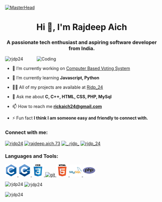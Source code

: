 [![MasterHead](https://cdn-images-1.medium.com/v2/resize:fill:1600:480/gravity:fp:0.5:0.4/1*zy5IG2inEQSqeWyPJ7vo-g.gif)](https://github.com/Rjdp24)
<h1 align="center">Hi 👋, I'm Rajdeep Aich</h1>
<h3 align="center">A passionate tech enthusiast and aspiring software developer from India.</h3>
<img align="right" alt="Coding" width="400" src="https://miro.medium.com/v2/resize:fit:1360/0*7Q3yvSIv_t0ioJ-Z.gif">

<p align="left"> <img src="https://komarev.com/ghpvc/?username=rjdp24&label=Profile%20views&color=0e75b6&style=flat" alt="rjdp24" /> </p>

- 🔭 I’m currently working on [Computer Based Voting System](https://github.com/Rjdp24/Com-Based-Voting-System)

- 🌱 I’m currently learning **Javascript, Python**

- 👨‍💻 All of my projects are available at [Rjdp_24](https://github.com/Rjdp24?tab=repositories)

- 💬 Ask me about **C, C++, HTML, CSS, PHP, MySql**

- 📫 How to reach me **rickaich24@gmail.com**

- ⚡ Fun fact **I think I am someone easy and friendly to connect with.**

<h3 align="left">Connect with me:</h3>
<p align="left">
<a href="https://linkedin.com/in/rjdp24" target="blank"><img align="center" src="https://raw.githubusercontent.com/rahuldkjain/github-profile-readme-generator/master/src/images/icons/Social/linked-in-alt.svg" alt="rjdp24" height="30" width="40" /></a>
<a href="https://fb.com/rajdeep.aich.73" target="blank"><img align="center" src="https://raw.githubusercontent.com/rahuldkjain/github-profile-readme-generator/master/src/images/icons/Social/facebook.svg" alt="rajdeep.aich.73" height="30" width="40" /></a>
<a href="https://instagram.com/_.rjdp_" target="blank"><img align="center" src="https://raw.githubusercontent.com/rahuldkjain/github-profile-readme-generator/master/src/images/icons/Social/instagram.svg" alt="_.rjdp_" height="30" width="40" /></a>
<a href="https://www.hackerrank.com/rjdp_24" target="blank"><img align="center" src="https://raw.githubusercontent.com/rahuldkjain/github-profile-readme-generator/master/src/images/icons/Social/hackerrank.svg" alt="rjdp_24" height="30" width="40" /></a>
</p>

<h3 align="left">Languages and Tools:</h3>
<p align="left"> <a href="https://www.cprogramming.com/" target="_blank" rel="noreferrer"> <img src="https://raw.githubusercontent.com/devicons/devicon/master/icons/c/c-original.svg" alt="c" width="40" height="40"/> </a> <a href="https://www.w3schools.com/cpp/" target="_blank" rel="noreferrer"> <img src="https://raw.githubusercontent.com/devicons/devicon/master/icons/cplusplus/cplusplus-original.svg" alt="cplusplus" width="40" height="40"/> </a> <a href="https://www.w3schools.com/css/" target="_blank" rel="noreferrer"> <img src="https://raw.githubusercontent.com/devicons/devicon/master/icons/css3/css3-original-wordmark.svg" alt="css3" width="40" height="40"/> </a> <a href="https://git-scm.com/" target="_blank" rel="noreferrer"> <img src="https://www.vectorlogo.zone/logos/git-scm/git-scm-icon.svg" alt="git" width="40" height="40"/> </a> <a href="https://www.w3.org/html/" target="_blank" rel="noreferrer"> <img src="https://raw.githubusercontent.com/devicons/devicon/master/icons/html5/html5-original-wordmark.svg" alt="html5" width="40" height="40"/> </a> <a href="https://www.mysql.com/" target="_blank" rel="noreferrer"> <img src="https://raw.githubusercontent.com/devicons/devicon/master/icons/mysql/mysql-original-wordmark.svg" alt="mysql" width="40" height="40"/> </a> <a href="https://www.php.net" target="_blank" rel="noreferrer"> <img src="https://raw.githubusercontent.com/devicons/devicon/master/icons/php/php-original.svg" alt="php" width="40" height="40"/> </a> </p>

<p><img align="left" src="https://github-readme-stats.vercel.app/api/top-langs?username=rjdp24&show_icons=true&locale=en&layout=compact" alt="rjdp24" /></p>

<p>&nbsp;<img align="center" src="https://github-readme-stats.vercel.app/api?username=rjdp24&show_icons=true&locale=en" alt="rjdp24" /></p>

<p><img align="center" src="https://github-readme-streak-stats.herokuapp.com/?user=rjdp24&" alt="rjdp24" /></p>
